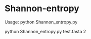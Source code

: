 # Shannon-entropy

Usage: python Shannon_entropy.py <seq> <k>

python Shannon_entropy.py test.fasta 2
